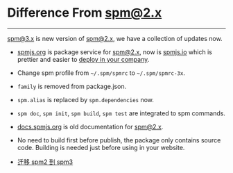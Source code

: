 # Difference From spm@2.x

---

[spm@3.x](https://github.com/spmjs/spm/tree/master) is new version of [spm@2.x](https://github.com/spmjs/spm/tree/2.x), we have a collection of updates now.

- [spmjs.org](https://spmjs.org) is package service for spm@2.x, now is [spmjs.io](http://spmjs.io) which is prettier and easier to [deploy in your company](https://github.com/spmjs/spmjs.io/).

- Change spm profile from `~/.spm/spmrc` to `~/.spm/spmrc-3x`.

- `family` is removed from package.json.

- `spm.alias` is replaced by `spm.dependencies` now.

- `spm doc`, `spm init`, `spm build`, `spm test` are integrated to spm commands.

- [docs.spmjs.org](http://docs.spmjs.org) is old documentation for spm@2.x.

- No need to build first before publish, the package only contains source code. Building is needed just before using in your website.

- [迁移 spm2 到 spm3](https://github.com/spmjs/spm/wiki/%E8%BF%81%E7%A7%BB-spm2-%E7%9A%84%E6%A8%A1%E5%9D%97%E5%88%B0-spm3)
